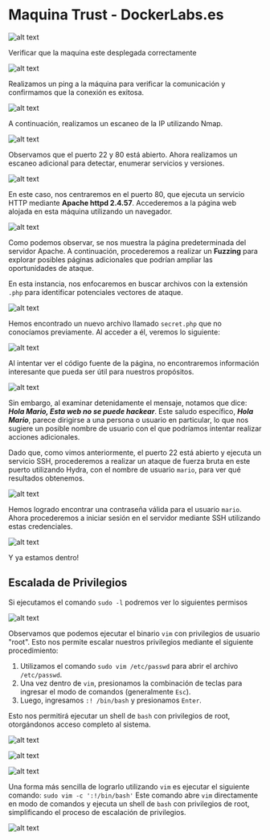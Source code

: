 # Maquina Trust - DockerLabs.es

![alt text](ImagenesMaquinaTrust/image.png)

Verificar que la maquina este desplegada correctamente

<!-- ![[Pasted image 20240819011102.png]] -->

![alt text](ImagenesMaquinaTrust/Pasted%20image%2020240819011102.png)

Realizamos un ping a la máquina para verificar la comunicación y confirmamos que la conexión es exitosa.

<!-- ![[Pasted image 20240819011447.png]] -->

![alt text](ImagenesMaquinaTrust/Pasted%20image%2020240819011447.png)

A continuación, realizamos un escaneo de la IP utilizando Nmap.

<!-- ![[Pasted image 20240819013134.png]] -->

![alt text](ImagenesMaquinaTrust/Pasted%20image%2020240819013134.png)

Observamos que el puerto 22 y 80 está abierto. Ahora realizamos un escaneo adicional para detectar, enumerar servicios y versiones.

<!-- ![[Pasted image 20240819014509.png]] -->

![alt text](ImagenesMaquinaTrust/Pasted%20image%2020240819014509.png)

En este caso, nos centraremos en el puerto 80, que ejecuta un servicio HTTP mediante **Apache httpd 2.4.57**. Accederemos a la página web alojada en esta máquina utilizando un navegador.

<!-- ![[Pasted image 20240819014748.png]] -->

![alt text](ImagenesMaquinaTrust/Pasted%20image%2020240819014748.png)

Como podemos observar, se nos muestra la página predeterminada del servidor Apache. A continuación, procederemos a realizar un **Fuzzing** para explorar posibles páginas adicionales que podrían ampliar las oportunidades de ataque.

En esta instancia, nos enfocaremos en buscar archivos con la extensión `.php` para identificar potenciales vectores de ataque.

<!-- ![[Pasted image 20240819015814.png]] -->

![alt text](ImagenesMaquinaTrust/Pasted%20image%2020240819015814.png)

Hemos encontrado un nuevo archivo llamado `secret.php` que no conocíamos previamente. Al acceder a él, veremos lo siguiente:

<!-- ![[Pasted image 20240819020254.png]] -->

![alt text](ImagenesMaquinaTrust/Pasted%20image%2020240819020254.png)

Al intentar ver el código fuente de la página, no encontraremos información interesante que pueda ser útil para nuestros propósitos.

<!-- ![[Pasted image 20240819020352.png]] -->

![alt text](ImagenesMaquinaTrust/Pasted%20image%2020240819020352.png)

Sin embargo, al examinar detenidamente el mensaje, notamos que dice: _**Hola Mario, Esta web no se puede hackear**_. Este saludo específico, _**Hola Mario**_, parece dirigirse a una persona o usuario en particular, lo que nos sugiere un posible nombre de usuario con el que podríamos intentar realizar acciones adicionales.

Dado que, como vimos anteriormente, el puerto 22 está abierto y ejecuta un servicio SSH, procederemos a realizar un ataque de fuerza bruta en este puerto utilizando Hydra, con el nombre de usuario `mario`, para ver qué resultados obtenemos.

<!-- ![[Pasted image 20240819020904.png]] -->

![alt text](ImagenesMaquinaTrust/Pasted%20image%2020240819020904.png)

Hemos logrado encontrar una contraseña válida para el usuario `mario`. Ahora procederemos a iniciar sesión en el servidor mediante SSH utilizando estas credenciales.

<!-- ![[Pasted image 20240819021006.png]] -->

![alt text](ImagenesMaquinaTrust/Pasted%20image%2020240819021006.png)

Y ya estamos dentro!

## Escalada de Privilegios

Si ejecutamos el comando `sudo -l` podremos ver lo siguientes permisos

<!-- ![[Pasted image 20240819021119.png]] -->

![alt text](ImagenesMaquinaTrust/Pasted%20image%2020240819021119.png)

Observamos que podemos ejecutar el binario `vim` con privilegios de usuario "root". Esto nos permite escalar nuestros privilegios mediante el siguiente procedimiento:

1. Utilizamos el comando `sudo vim /etc/passwd` para abrir el archivo `/etc/passwd`.
2. Una vez dentro de `vim`, presionamos la combinación de teclas para ingresar el modo de comandos (generalmente `Esc`).
3. Luego, ingresamos `:! /bin/bash` y presionamos `Enter`.

Esto nos permitirá ejecutar un shell de `bash` con privilegios de root, otorgándonos acceso completo al sistema.

<!-- ![[Pasted image 20240819021754.png]] -->

![alt text](ImagenesMaquinaTrust/Pasted%20image%2020240819021754.png)

<!-- ![[Pasted image 20240819021647.png]] -->

![alt text](ImagenesMaquinaTrust/Pasted%20image%2020240819021647.png)

<!-- ![[Pasted image 20240819021729.png]] -->

![alt text](ImagenesMaquinaTrust/Pasted%20image%2020240819021729.png)

Una forma más sencilla de lograrlo utilizando `vim` es ejecutar el siguiente comando:
`sudo vim -c ':!/bin/bash'`
Este comando abre `vim` directamente en modo de comandos y ejecuta un shell de `bash` con privilegios de root, simplificando el proceso de escalación de privilegios.

<!-- ![[Pasted image 20240819021901.png]] -->

![alt text](ImagenesMaquinaTrust/Pasted%20image%2020240819021901.png)
